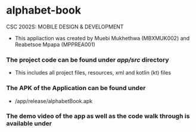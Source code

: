 # alphabet-book
CSC 2002S: MOBILE DESIGN & DEVELOPMENT

- This appliaction was created by Muebi Mukhethwa (MBXMUK002) and Reabetsoe Mpapa (MPPREA001)

### The project code can be found under _app/src_ directory
- This includes all project files, resources, xml and kotlin (kt) files

### The APK of the Application can be found under 
- /app/release/alphabetBook.apk 

### The demo video of the app as well as the code walk through is available under



